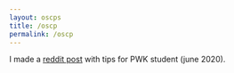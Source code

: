 ```yaml
---
layout: oscps
title: /oscp
permalink: /oscp
---
```


I made a <a href="https://www.reddit.com/r/oscp/comments/hlrc1y/my_learning_tips_after_passing_on_the_1st_attempt/" target="_blank" rel="noopener noreferrer">reddit post</a> with tips for PWK student (june 2020).
